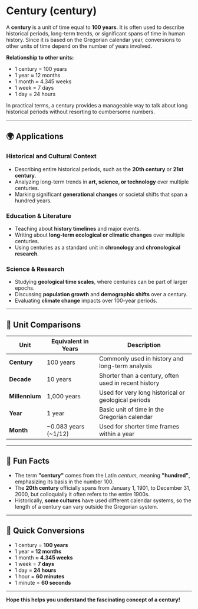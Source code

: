 # Century (century)

A **century** is a unit of time equal to **100 years**. It is often used to describe historical periods, long-term trends, or significant spans of time in human history. Since it is based on the Gregorian calendar year, conversions to other units of time depend on the number of years involved.

**Relationship to other units:**
- 1 century = 100 years
- 1 year ≈ 12 months
- 1 month ≈ 4.345 weeks
- 1 week = 7 days
- 1 day = 24 hours

In practical terms, a century provides a manageable way to talk about long historical periods without resorting to cumbersome numbers.

---

## 🌍 Applications

### Historical and Cultural Context
- Describing entire historical periods, such as the **20th century** or **21st century**.
- Analyzing long-term trends in **art, science, or technology** over multiple centuries.
- Marking significant **generational changes** or societal shifts that span a hundred years.

### Education & Literature
- Teaching about **history timelines** and major events.
- Writing about **long-term ecological or climatic changes** over multiple centuries.
- Using centuries as a standard unit in **chronology** and **chronological research**.

### Science & Research
- Studying **geological time scales**, where centuries can be part of larger epochs.
- Discussing **population growth** and **demographic shifts** over a century.
- Evaluating **climate change** impacts over 100-year periods.

---

## 📏 Unit Comparisons

| Unit            | Equivalent in Years | Description                                       |
|-----------------|----------------------|---------------------------------------------------|
| **Century**     | 100 years            | Commonly used in history and long-term analysis |
| **Decade**     | 10 years             | Shorter than a century, often used in recent history |
| **Millennium** | 1,000 years          | Used for very long historical or geological periods |
| **Year**        | 1 year               | Basic unit of time in the Gregorian calendar     |
| **Month**       | ~0.083 years (~1/12) | Used for shorter time frames within a year     |

---

## 🌟 Fun Facts

- The term **"century"** comes from the Latin *centum*, meaning **"hundred"**, emphasizing its basis in the number 100.
- The **20th century** officially spans from January 1, 1901, to December 31, 2000, but colloquially it often refers to the entire 1900s.
- Historically, **some cultures** have used different calendar systems, so the length of a century can vary outside the Gregorian system.

---

## 🔄 Quick Conversions

- 1 century = **100 years**
- 1 year = **12 months**
- 1 month ≈ **4.345 weeks**
- 1 week = **7 days**
- 1 day = **24 hours**
- 1 hour = **60 minutes**
- 1 minute = **60 seconds**

---

**Hope this helps you understand the fascinating concept of a century!**